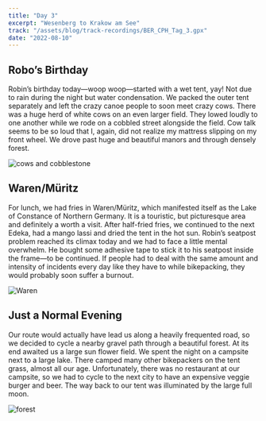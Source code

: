 ```yaml
---
title: "Day 3"
excerpt: "Wesenberg to Krakow am See"
track: "/assets/blog/track-recordings/BER_CPH_Tag_3.gpx"
date: "2022-08-10"
---
```


## Robo’s Birthday 
Robin’s birthday today—woop woop—started with a wet tent, yay! Not due to rain during the night but water condensation. We packed the outer tent separately and left the crazy canoe people to soon meet crazy cows. There was a huge herd of white cows on an even larger field. They lowed loudly to one another while we rode on a cobbled street alongside the field. Cow talk seems to be so loud that I, again, did not realize my mattress slipping on my front wheel. We drove past huge and beautiful manors and through densely forest. 

![cows and cobblestone]($BASEPATH/assets/blog/images/day3_cows-and-cobblestone.jpg)

## Waren/Müritz
For lunch, we had fries in Waren/Müritz, which manifested itself as the Lake of Constance of Northern Germany. It is a touristic, but picturesque area and definitely a worth a visit. After half-fried fries, we continued to the next Edeka, had a mango lassi and dried the tent in the hot sun. Robin’s seatpost problem reached its climax today and we had to face a little mental overwhelm. He bought some adhesive tape to stick it to his seatpost inside the frame—to be continued. If people had to deal with the same amount and intensity of incidents every day like they have to while bikepacking, they would probably soon suffer a burnout. 

![Waren]($BASEPATH/assets/blog/images/day3_Waren-Müritz.jpg)

## Just a Normal Evening
Our route would actually have lead us along a heavily frequented road, so we decided to cycle a nearby gravel path through a beautiful forest. At its end awaited us a large sun flower field. We spent the night on a campsite next to a large lake. There camped many other bikepackers on the tent grass, almost all our age. Unfortunately, there was no restaurant at our campsite, so we had to cycle to the next city to have an expensive veggie burger and beer. The way back to our tent was illuminated by the large full moon. 

![forest]($BASEPATH/assets/blog/images/day3_forest.jpg)
